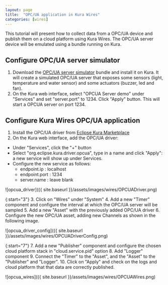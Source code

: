 ```yaml
---
layout: page
title:  "OPC/UA application in Kura Wires"
categories: [wires]
---
```


This tutorial will present how to collect data from a OPC/UA device and publish them on a cloud platform using Kura Wires. The OPC/UA server device will be emulated using a bundle running on Kura.

## Configure OPC/UA server simulator

1. Download the [OPC/UA server simulator](http://???) bundle and install it on Kura. It will create a simulated OPC/UA server that exposes some sensors (light, temperature and water sensor) and some actuators (buzzer, led and fan).
2. On the Kura web interface, select "OPCUA Server demo" under "Services" and set "server.port" to 1234. Click "Apply" button. This will start a OPCUA server on port 1234.

## Configure Kura Wires OPC/UA application

1. Install the OPC/UA driver from [Eclipse Kura Marketplace](https://marketplace.eclipse.org/content/opc-ua-driver)
2. On the Kura web interface, add the OPC/UA driver:
  * Under "Services", click the "+" button
  * Select "org.eclipse.kura.driver.opcua", type in a name and click "Apply": a new service will show up under Services.
  * Configure the new service as follows:
    * endpoint.ip : localhost
    * endpoint.port : 1234
    * server.name : leave blank

![opcua_driver]({{ site.baseurl }}/assets/images/wires/OPCUADriver.png)

{:start="3"}
3. Click on "Wires" under "System"
4. Add a new "Timer" component and configure the interval at which the OPC/UA server will be sampled
5. Add a new "Asset" with the previously added OPC/UA driver
6. Configure the new OPC/UA asset, adding new Channels as shown in the following image.

![opcua_driver_config]({{ site.baseurl }}/assets/images/wires/OPCUADriverConfig.png)

{:start="7"}
7. Add a new "Publisher" component and configure the chosen cloud platform stack in "cloud.service.pid" option
8. Add "Logger" component
9. Connect the "Timer" to the "Asset", and the "Asset" to the "Publisher" and "Logger".
10. Click on "Apply" and check on the logs and cloud platform that that data are correctly published.

![opcua_wires]({{ site.baseurl }}/assets/images/wires/OPCUAWires.png)
